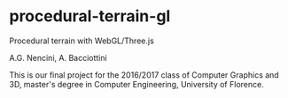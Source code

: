 # procedural-terrain-gl
Procedural terrain with WebGL/Three.js


A.G. Nencini, A. Bacciottini

This is our final project for the 2016/2017 class of Computer Graphics and 3D, master's degree in Computer Engineering, University of Florence.

